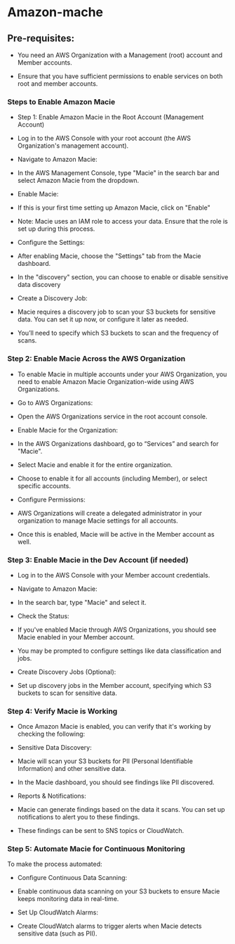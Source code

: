 # Amazon-mache


## Pre-requisites:
- You need an AWS Organization with a Management (root) account and Member  accounts.

- Ensure that you have sufficient permissions to enable services on both root and member accounts.

### Steps to Enable Amazon Macie
- Step 1: Enable Amazon Macie in the Root Account (Management Account)
- Log in to the AWS Console with your root account (the AWS Organization's management account).

- Navigate to Amazon Macie:

- In the AWS Management Console, type "Macie" in the search bar and select Amazon Macie from the dropdown.

- Enable Macie:

- If this is your first time setting up Amazon Macie, click on "Enable"

- Note: Macie uses an IAM role to access your data. Ensure that the role is set up during this process.

- Configure the Settings:

 - After enabling Macie, choose the "Settings" tab from the Macie dashboard.

 - In the "discovery" section, you can choose to enable or disable sensitive data discovery

- Create a Discovery Job:

- Macie requires a discovery job to scan your S3 buckets for sensitive data. You can set it up now, or configure it later as needed.

- You’ll need to specify which S3 buckets to scan and the frequency of scans.

### Step 2: Enable Macie Across the AWS Organization
- To enable Macie in multiple accounts under your AWS Organization, you need to enable Amazon Macie Organization-wide using AWS Organizations.

- Go to AWS Organizations:

- Open the AWS Organizations service in the root account console.

- Enable Macie for the Organization:

 - In the AWS Organizations dashboard, go to “Services” and search for "Macie".

 - Select Macie and enable it for the entire organization.

 - Choose to enable it for all accounts (including Member), or select specific accounts.

- Configure Permissions:

 - AWS Organizations will create a delegated administrator in your organization to manage Macie settings for all accounts.

 - Once this is enabled, Macie will be active in the Member account as well.

### Step 3: Enable Macie in the Dev Account (if needed)
- Log in to the AWS Console with your Member account credentials.

- Navigate to Amazon Macie:

- In the search bar, type "Macie" and select it.

- Check the Status:

 - If you've enabled Macie through AWS Organizations, you should see Macie enabled in your Member account.

 - You may be prompted to configure settings like data classification and jobs.

- Create Discovery Jobs (Optional):

 - Set up discovery jobs in the Member account, specifying which S3 buckets to scan for sensitive data.

### Step 4: Verify Macie is Working
- Once Amazon Macie is enabled, you can verify that it's working by checking the following:

- Sensitive Data Discovery:

 - Macie will scan your S3 buckets for PII (Personal Identifiable Information) and other sensitive data.

 - In the Macie dashboard, you should see findings like PII discovered.

- Reports & Notifications:

 - Macie can generate findings based on the data it scans. You can set up notifications to alert you to these findings.

 - These findings can be sent to SNS topics or CloudWatch.

### Step 5: Automate Macie for Continuous Monitoring
To make the process automated:

- Configure Continuous Data Scanning:

 - Enable continuous data scanning on your S3 buckets to ensure Macie keeps monitoring data in real-time.

- Set Up CloudWatch Alarms:

 - Create CloudWatch alarms to trigger alerts when Macie detects sensitive data (such as PII).
